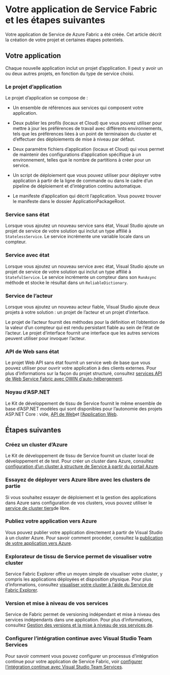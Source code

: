 <properties
   pageTitle="Étapes suivantes de création de projet service Fabric | Microsoft Azure"
   description="Cet article contient des liens vers un ensemble de tâches de développement de base pour le Service Fabric"
   services="service-fabric"
   documentationCenter=".net"
   authors="seanmck"
   manager="timlt"
   editor=""/>

<tags
   ms.service="service-fabric"
   ms.devlang="dotNet"
   ms.topic="article"
   ms.tgt_pltfrm="NA"
   ms.workload="NA"
   ms.date="07/08/2016"
   ms.author="seanmck"/>

# <a name="your-service-fabric-application-and-next-steps"></a>Votre application de Service Fabric et les étapes suivantes
Votre application de Service de Azure Fabric a été créée. Cet article décrit la création de votre projet et certaines étapes potentiels.

## <a name="your-application"></a>Votre application
Chaque nouvelle application inclut un projet d’application. Il peut y avoir un ou deux autres projets, en fonction du type de service choisi.

### <a name="the-application-project"></a>Le projet d’application
Le projet d’application se compose de :

- Un ensemble de références aux services qui composent votre application.

- Deux publier les profils (locaux et Cloud) que vous pouvez utiliser pour mettre à jour les préférences de travail avec différents environnements, tels que les préférences liées à un point de terminaison du cluster et d’effectuer des déploiements de mise à niveau par défaut.

- Deux paramètre fichiers d’application (locaux et Cloud) qui vous permet de maintenir des configurations d’application spécifique à un environnement, telles que le nombre de partitions à créer pour un service.

- Un script de déploiement que vous pouvez utiliser pour déployer votre application à partir de la ligne de commande ou dans le cadre d’un pipeline de déploiement et d’intégration continu automatique.

- Le manifeste d’application qui décrit l’application. Vous pouvez trouver le manifeste dans le dossier ApplicationPackageRoot.

### <a name="stateless-service"></a>Service sans état
Lorsque vous ajoutez un nouveau service sans état, Visual Studio ajoute un projet de service de votre solution qui inclut un type affilié à `StatelessService`. Le service incrémente une variable locale dans un compteur.

### <a name="stateful-service"></a>Service avec état
Lorsque vous ajoutez un nouveau service avec état, Visual Studio ajoute un projet de service de votre solution qui inclut un type affilié à `StatefulService`. Le service incrémente un compteur dans son `RunAsync` méthode et stocke le résultat dans un `ReliableDictionary`.

### <a name="actor-service"></a>Service de l’acteur
Lorsque vous ajoutez un nouveau acteur fiable, Visual Studio ajoute deux projets à votre solution : un projet de l’acteur et un projet d’interface.

Le projet de l’acteur fournit des méthodes pour la définition et l’obtention de la valeur d’un compteur qui est rendu persistant fiable au sein de l’état de l’acteur. Le projet d’interface fournit une interface que les autres services peuvent utiliser pour invoquer l’acteur.

### <a name="stateless-web-api"></a>API de Web sans état
Le projet Web API sans état fournit un service web de base que vous pouvez utiliser pour ouvrir votre application à des clients externes. Pour plus d’informations sur la façon du projet structuré, consultez [services API de Web Service Fabric avec OWIN d’auto-hébergement](service-fabric-reliable-services-communication-webapi.md).

### <a name="aspnet-core"></a>Noyau d’ASP.NET

Le Kit de développement de tissu de Service fournit le même ensemble de base d’ASP.NET modèles qui sont disponibles pour l’autonomie des projets ASP.NET Core : vide, [API de Web][aspnet-webapi]et [l’Application Web][aspnet-webapp].

## <a name="next-steps"></a>Étapes suivantes
### <a name="create-an-azure-cluster"></a>Créez un cluster d’Azure
Le Kit de développement de tissu de Service fournit un cluster local de développement et de test. Pour créer un cluster dans Azure, consultez [configuration d’un cluster à structure de Service à partir du portail Azure][create-cluster-in-portal].

### <a name="try-deploying-to-azure-for-free-with-party-clusters"></a>Essayez de déployer vers Azure libre avec les clusters de partie

Si vous souhaitez essayer de déploiement et la gestion des applications dans Azure sans configuration de vos clusters, vous pouvez utiliser le [service de cluster tiers](http://aka.ms/tryservicefabric)de libre.

### <a name="publish-your-application-to-azure"></a>Publiez votre application vers Azure
Vous pouvez publier votre application directement à partir de Visual Studio à un cluster Azure. Pour savoir comment procéder, consultez la [publication de votre application vers Azure][publish-app-to-azure].

### <a name="use-service-fabric-explorer-to-visualize-your-cluster"></a>Explorateur de tissu de Service permet de visualiser votre cluster
Service Fabric Explorer offre un moyen simple de visualiser votre cluster, y compris les applications déployées et disposition physique. Pour plus d’informations, consultez [visualiser votre cluster à l’aide du Service de Fabric Explorer][visualize-with-sfx].

### <a name="version-and-upgrade-your-services"></a>Version et mise à niveau de vos services
Service de Fabric permet de versioning indépendant et mise à niveau des services indépendants dans une application. Pour plus d’informations, consultez [Gestion des versions et la mise à niveau de vos services de][app-upgrade-tutorial].

### <a name="configure-continuous-integration-with-visual-studio-team-services"></a>Configurer l’intégration continue avec Visual Studio Team Services
Pour savoir comment vous pouvez configurer un processus d’intégration continue pour votre application de Service Fabric, voir [configurer l’intégration continue avec Visual Studio Team Services][ci-with-vso].


<!-- Links -->
[add-web-frontend]: service-fabric-add-a-web-frontend.md
[create-cluster-in-portal]: service-fabric-cluster-creation-via-portal.md
[publish-app-to-azure]: service-fabric-publish-app-remote-cluster.md
[visualize-with-sfx]: service-fabric-visualizing-your-cluster.md
[ci-with-vso]: service-fabric-set-up-continuous-integration.md
[reliable-services-webapi]: service-fabric-reliable-services-communication-webapi.md
[app-upgrade-tutorial]: service-fabric-application-upgrade-tutorial.md
[aspnet-webapi]: https://docs.asp.net/en/latest/tutorials/first-web-api.html
[aspnet-webapp]: https://docs.asp.net/en/latest/tutorials/first-mvc-app/index.html
